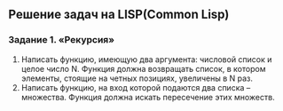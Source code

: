 ## Решение задач на LISP(Common Lisp)

### Задание 1. «Рекурсия»
1. Написать функцию, имеющую два аргумента: числовой список и целое число N. Функция должна возвращать список, в котором элементы, стоящие на четных позициях, увеличены в N раз.
2. Написать функцию, на вход которой подаются два списка – множества. Функция должна искать пересечение этих множеств.
